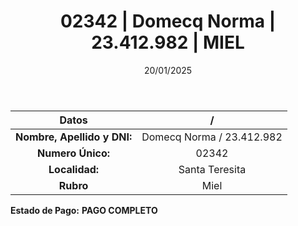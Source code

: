 ﻿---
title: 02342 | Domecq Norma | 23.412.982 | MIEL
date: 20/01/2025
draft: false
tags: ['santa-teresita', 'titular', 'miel']
---

|          **Datos**          |  /  |
|:---------------------------:|:---:|
| **Nombre, Apellido y DNI:** | Domecq Norma / 23.412.982 |
|      **Numero Único:**      | 02342 |
|        **Localidad:**       | Santa Teresita |
|          **Rubro**          | Miel |

**Estado de Pago:** **PAGO COMPLETO**
